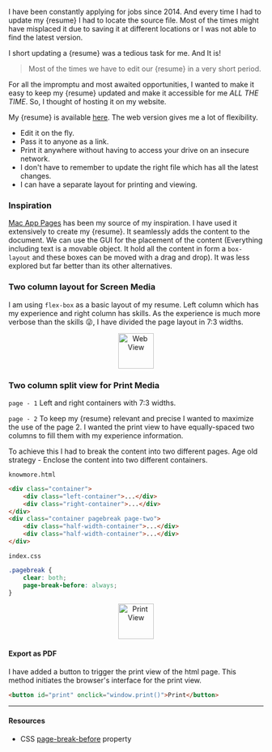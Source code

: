 <script>
  import BlogHeader from './common/blog-header.md';
  import Image from './../js/common/Image.svelte';
  
  const resume = `résumé`;
</script>

<BlogHeader date="5 July 2022" title="Build web enabled CV"/>

I have been constantly applying for jobs since 2014. And every time I had to update my {resume} I had to locate the source file. Most of the times might have misplaced it due to saving it at different locations or I was not able to find the latest version.

I short updating a {resume} was a tedious task for me. And It is!

> Most of the times we have to edit our {resume} in a very short period.

For all the impromptu and most awaited opportunities, I wanted to make it easy to keep my {resume} updated and make it accessible for me _ALL THE TIME_. So, I thought of hosting it on my website.

My {resume} is available [here](https://www.jatintiwari.com/knowmore). The web version gives me a lot of flexibility.

-   <span class="mark">Edit</span> it on the fly.
-   <span class="mark">Pass</span> it to anyone as a link.
-   <span class="mark">Print it anywhere</span> without having to access your drive on an insecure network.
-   I <span class="mark">don't have to remember</span> to update the right file which has all the latest changes.
-   I can have a separate layout for printing and viewing.

### Inspiration

[Mac App Pages](https://www.apple.com/in/pages/) has been my source of my inspiration. I have used it extensively to create my {resume}. It seamlessly adds the content to the document. We can use the GUI for the placement of the content (Everything including text is a movable object. It hold all the content in form a `box-layout` and these boxes can be moved with a drag and drop). It was less explored but far better than its other alternatives.

### Two column layout for Screen Media

I am using `flex-box` as a basic layout of my resume. Left column which has my experience and right column has skills. As the experience is much more verbose than the skills 😜, I have divided the page layout in 7:3 widths.

<div align="center">
  <Image desc="Page 1 view." width="70" alt="Web View" src="https://user-images.githubusercontent.com/10477804/177324990-e6feacf4-54c2-4c00-9b1c-a1d6bf79e76d.png"/>
</div>

### Two column split view for Print Media

`page - 1` Left and right containers with 7:3 widths.

`page - 2` To keep my {resume} relevant and precise I wanted to maximize the use of the page 2.
I wanted the print view to have equally-spaced two columns to fill them with my experience information.

To achieve this I had to break the content into two different pages. Age old strategy - Enclose the content into two different containers.

`knowmore.html`

```html
<div class="container">
    <div class="left-container">...</div>
    <div class="right-container">...</div>
</div>
<div class="container pagebreak page-two">
    <div class="half-width-container">...</div>
    <div class="half-width-container">...</div>
</div>
```

`index.css`

```css
.pagebreak {
    clear: both;
    page-break-before: always;
}
```

<div align="center">
  <Image desc="Page 2 view has two equally spaced columns." width="70" alt="Print View" src="https://user-images.githubusercontent.com/10477804/177327690-f6428b71-dfbe-4068-8885-16519ea01657.png"/>
</div>

#### Export as PDF

I have added a button to trigger the print view of the html page. This method initiates the browser's interface for the print view.

```html
<button id="print" onclick="window.print()">Print</button>
```

---

#### Resources

-   CSS [page-break-before](https://developer.mozilla.org/en-US/docs/Web/CSS/page-break-before) property
